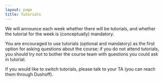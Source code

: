 ```yaml
---
layout: page
title: Tutorials
---
```


We will announce each week whether there will be tutorials, and whether the tutorial for the week is (conceptually) mandatory. 

You are encouraged to use tutorials (optional and mandatory) as the first option for asking questions about the course; if you do not attend tutorials, you should try not to bother the course team with questions you could ask in tutorial.

If you would like to switch tutorials, please talk to your TA (you can reach them through Dushoff).

